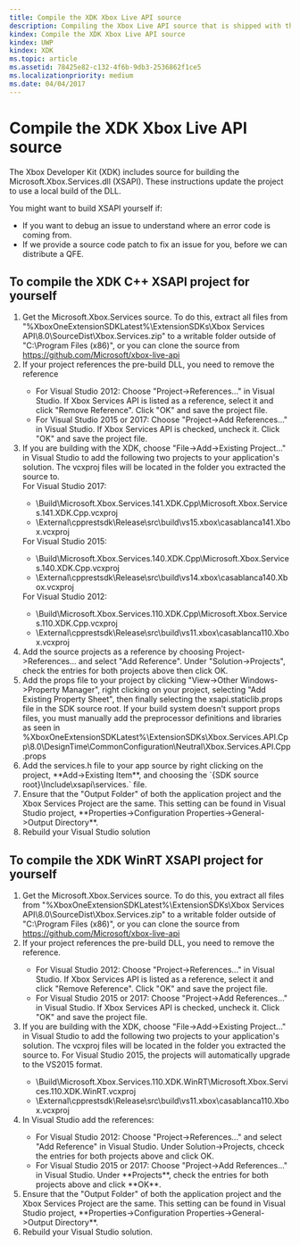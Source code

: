 ```yaml
---
title: Compile the XDK Xbox Live API source
description: Compiling the Xbox Live API source that is shipped with the Xbox Developer Kit (XDK).
kindex: Compile the XDK Xbox Live API source
kindex: UWP
kindex: XDK
ms.topic: article
ms.assetid: 78425e82-c132-4f6b-9db3-2536862f1ce5
ms.localizationpriority: medium
ms.date: 04/04/2017
---
```


# Compile the XDK Xbox Live API source

The Xbox Developer Kit (XDK) includes source for building the Microsoft.Xbox.Services.dll (XSAPI).
These instructions update the project to use a local build of the DLL.

You might want to build XSAPI yourself if:
* If you want to debug an issue to understand where an error code is coming from.
* If we provide a source code patch to fix an issue for you, before we can distribute a QFE.


## To compile the XDK C++ XSAPI project for yourself

<ol>
  <li> Get the Microsoft.Xbox.Services source.
       To do this, extract all files from "%XboxOneExtensionSDKLatest%\ExtensionSDKs\Xbox Services API\8.0\SourceDist\Xbox.Services.zip" to a writable folder outside of "C:\Program Files (x86)", or you can clone the source from <a href ="https://github.com/Microsoft/xbox-live-api">https://github.com/Microsoft/xbox-live-api</a></li>
  <li> If your project references the pre-build DLL, you need to remove the reference</li>
    <ul>
      <li> For Visual Studio 2012: Choose "Project->References..." in Visual Studio.
           If Xbox Services API is listed as a reference, select it and click "Remove Reference".
           Click "OK" and save the project file.</li>
      <li> For Visual Studio 2015 or 2017: Choose "Project->Add References…" in Visual Studio.
           If Xbox Services API is checked, uncheck it.
           Click "OK" and save the project file.</li>
    </ul>
  <li> If you are building with the XDK, choose "File->Add->Existing Project…" in Visual Studio to add the following two projects to your application's solution.
       The vcxproj files will be located in the folder you extracted the source to.</li>
    For Visual Studio 2017:
    <ul>
      <li>\Build\Microsoft.Xbox.Services.141.XDK.Cpp\Microsoft.Xbox.Services.141.XDK.Cpp.vcxproj</li>   <li>\External\cpprestsdk\Release\src\build\vs15.xbox\casablanca141.Xbox.vcxproj</li>
    </ul>
    For Visual Studio 2015:
    <ul>
      <li>\Build\Microsoft.Xbox.Services.140.XDK.Cpp\Microsoft.Xbox.Services.140.XDK.Cpp.vcxproj</li> <li>\External\cpprestsdk\Release\src\build\vs14.xbox\casablanca140.Xbox.vcxproj</li>
    </ul>
    For Visual Studio 2012:
    <ul>
      <li>\Build\Microsoft.Xbox.Services.110.XDK.Cpp\Microsoft.Xbox.Services.110.XDK.Cpp.vcxproj</li> <li>\External\cpprestsdk\Release\src\build\vs11.xbox\casablanca110.Xbox.vcxproj</li>
    </ul>
    <li> Add the source projects as a reference by choosing Project->References... and select "Add Reference".
         Under "Solution->Projects", check the entries for both projects above then click OK.</li>
    <li> Add the props file to your project by clicking "View->Other Windows->Property Manager", right clicking on your project, selecting "Add Existing Property Sheet", then finally selecting the xsapi.staticlib.props file in the SDK source root.
         If your build system doesn't support props files, you must manually add the preprocessor definitions and libraries as seen in %XboxOneExtensionSDKLatest%\ExtensionSDKs\Xbox.Services.API.Cpp\8.0\DesignTime\CommonConfiguration\Neutral\Xbox.Services.API.Cpp.props</li>
    <li> Add the services.h file to your app source by right clicking on the project, **Add->Existing Item**, and choosing the `{SDK source root}\Include\xsapi\services.` file.</li>
    <li> Ensure that the "Output Folder" of both the application project and the Xbox Services Project are the same.
         This setting can be found in Visual Studio project, **Properties->Configuration Properties->General->Output Directory**.</li>
    <li> Rebuild your Visual Studio solution</li>
</ol>


## To compile the XDK WinRT XSAPI project for yourself

<ol>
  <li> Get the Microsoft.Xbox.Services source.
       To do this, you extract all files from "%XboxOneExtensionSDKLatest%\ExtensionSDKs\Xbox Services API\8.0\SourceDist\Xbox.Services.zip" to a writable folder outside of "C:\Program Files (x86)", or you can clone the source from <a href ="https://github.com/Microsoft/xbox-live-api">https://github.com/Microsoft/xbox-live-api</a></li>
  <li> If your project references the pre-build DLL, you need to remove the reference.</li>
    <ul>
      <li> For Visual Studio 2012: Choose "Project->References..." in Visual Studio. If Xbox Services API is listed as a reference, select it and click "Remove Reference". Click "OK" and save the project file.</li>
      <li> For Visual Studio 2015 or 2017: Choose "Project->Add References…" in Visual Studio. If Xbox Services API is checked, uncheck it. Click "OK" and save the project file.</li>
    </ul>
  <li> If you are building with the XDK, choose "File->Add->Existing Project…" in Visual Studio to add the following two projects to your application's solution. The vcxproj files will be located in the folder you extracted the source to.  For Visual Studio 2015, the projects will automatically upgrade to the VS2015 format.</li>
    <ul>
      <li>\Build\Microsoft.Xbox.Services.110.XDK.WinRT\Microsoft.Xbox.Services.110.XDK.WinRT.vcxproj</li>
      <li>\External\cpprestsdk\Release\src\build\vs11.xbox\casablanca110.Xbox.vcxproj</li>
    </ul>
  <li> In Visual Studio add the references:</li>
    <ul>
      <li> For Visual Studio 2012: Choose "Project->References..." and select "Add Reference" in Visual Studio. Under Solution->Projects, chceck the entries for both projects above and click OK.</li>
      <li> For Visual Studio 2015 or 2017: Choose "Project->Add References…" in Visual Studio. Under **Projects**, check the entries for both projects above and click **OK**.</li>
    </ul>
  <li> Ensure that the "Output Folder" of both the application project and the Xbox Services Project are the same. This setting can be found in Visual Studio project, **Properties->Configuration Properties->General->Output Directory**.</li>
  <li> Rebuild your Visual Studio solution.</li>
</ol>
